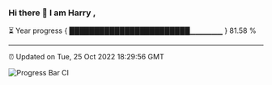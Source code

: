 ### Hi there 👋 I am Harry , 

⏳ Year progress { ████████████████████████▁▁▁▁▁▁ } 81.58 %

---

⏰ Updated on Tue, 25 Oct 2022 18:29:56 GMT

![Progress Bar CI](https://github.com/duykhang68/duykhang68/workflows/Progress%20Bar%20CI/badge.svg)
